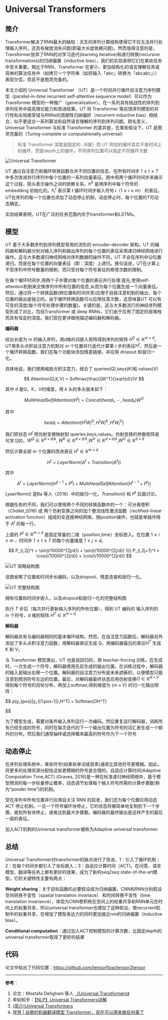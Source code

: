 # Universal Transformers

## 简介
Transformer解决了RNN最大的缺陷：天生的序列计算结构使得它不仅无法并行处理输入序列，还具有梯度消失问题(即最大长度依赖问题)。然而值得注意的是，Transformer放弃了RNN的对学习迭代(learning iterative)和递归转换(recursive transformations)的归纳偏置（inductive bias），我们的实验表明它们在某些任务中至关重要。相比于RNN，Transformer 在更小、更加结构化的语言理解任务或简单的算法任务中（如拷贝一个字符串（如将输入「abc」转换为「abcabc」））表现欠佳，而且不是图灵完备的。

本文介绍的 Universal Transformer （UT）是一个时间并行循环自注意力序列模型（parallel-in-time recurrent self-attentive sequence model）可以作为 Transformer 模型的一种推广（generalization）。在一系列具有挑战性的序列到序列任务中提高理论能力和改进结果。UT 将 Transformer 等前馈序列模型的并行性和全局接受域与RNNs的周期性归纳偏好（recurrent inductive bias）相结合，似乎更适合一系列算法和自然语言理解的序列到序列问题。顾名思义，Universal Transformer 与标准 Transformer 的差异是，在某些假设下，UT 是图灵完备的（Turing-complete or computationally universal）


> 标准 Transformer 深度是固定的（6层）而 UT 所加的循环其实不是时间上的循环，而是depth上的循环。不同序列位置可以指定不同循环次数

![Universal Transformer](/assets/images/nlp/universal-transformer/ut_times.png)

UT 通过自注意力和循环转换函数合并不同位置的信息，在所有时间步 $1 \le t \le T$ 中多次改进并行序列中每个位置的一系列向量表征。图中用两个循环时间步来展示这个过程，箭头表示操作之间的依赖关系，$h^0$ 是用序列中每个符号的 embedding 初始化的。$h_i^t$ 表示第 $t$ 循环时间步输入符号 $i（1\le i \le m）$ 的表征。UT在序列的每一个位置也添加了动态停止机制，动态停止时，每个位置的$T$可动态确定。

实验结果表明，UT在广泛的任务范围内优于transformer和LSTMs。

## 模型

UT 基于大多数序列到序列模型常用的流形的 encoder-decoder 架构。UT 的编码器和解码器分别对输入序列和输出序列的每个位置的表征采用递归神经网络进行操作。这与大多数递归神经网络对序列数据的操作不同，UT 不会在序列中沿位置递归，而是在每个位置的向量表征（即：深度）上递归。换句话说，UT在计算上不受序列中符号数量的限制，而只受对每个符号表征的修改次数的限制。

在每个循环时间步,用两个子步骤对每个位置的表征并行处理:首先,使用self-attention机制来交换序列中所有位置的信息,从而为每个位置生成一个向量表征。然后，通过将一个转换函数(跨位置和时间共享)应用于自我注意机制的输出，每个位置的输出是独立的。由于循环转换函数可以应用任意次数，这意味着UT 可以有可变的深度(每个符号处理步骤的数量)。关键的是，这与大多数流行的神经序列模型形成了对比，包括Transformer 或 deep RNNs，它们由于应用了固定的层堆栈而具有恒定的深度。我们现在更详细地描述编码器和解码器。

**编码器**

给出长度为 $m$ 的输入序列，用$d$维的词嵌入矩阵得到序列的矩阵 $H^0 \in \mathbb{R}^{m\times d}$。UT用多头点积自注意力机制对 $m$ 个位置并行迭代计算第 $t$ 步的表征$H^t$，然后是一个循环转换函数。我们在每个功能块添加残差链接，并应用 dropout 和层归一化。

具体地说，我们使用缩放点积注意力，结合了 queries(Q),keys(K)和 values(V)

$$
Attention(Q,K,V) = Softmax(\frac{QK^T}{\sqrt{d}})V
$$

其中 $d$ 是Q，K，V的维度，用 $k$ 头的多头版本如下：

$$
MultiHeadSelfAttention(H^t) = Concat(head_1,\cdots,head_k)W^O
$$

其中

$$
head_i=Attention(H^tW_i^Q,H^tW_i^K,H^tW_i^V)
$$

我们把状态 $H^t$ 用仿射变换映射到 queries,keys,values。仿射变换的参数矩阵是可学习的，$W^Q \in \mathbb{R}^{d\times d/k}$,
$W^K \in \mathbb{R}^{d\times d/k}$,$W^V \in \mathbb{R}^{d\times d/k}$,$W^O \in \mathbb{R}^{d\times d}$

然后计算全部 $m$ 个位置的改进表征 $H^t \in \mathbb{R}^{m\times d}$

$$
H^t = LayerNorm(A^t + Transition(A^t))
$$

其中 

$$
A^t = LayerNorm((H^{t-1}+P^t)+MultiHeadSelfAttention(H^{t-1}+P^t))
$$

$LyaerNorm()$ 是Ba 等人（2016）中的层归一化，$Transition()$ 和 $P^t$ 后面讨论。

根据任务的不同，我们可以使用两个不同的转换函数中的一个：可分离卷积（Chollet,2016) 或 两个仿射变换之间的加个整流线性激活函数（rectified-linear activation function）组成的全连接神经网络，按position操作，也就是单独作用于 $A^t$ 的每一行。

上面的 $P^t \in \mathbb{R}^{m\times d}$ 是固定常量的二维（position,time）坐标嵌入。在位置 $1\le i \le m$ ，时间步 $1\le t \le T$ 的每个向量维度 $1\le j \le d$。

$$
P_{i,2j}^t = \sin(i/10000^{2j/d}) + \sin(t/10000^{2j/d}) \\\\
P_{i,2j+1}^t = \cos(i/10000^{2j/d}) + \cos(t/10000^{2j/d}) 
$$


![UT 简略结构图](/assets/images/nlp/universal-transformer/ut.png)

该图省略了位置和时间步长编码，以及dropout、残差连接和层归一化。


![UT 完整结构图](/assets/images/nlp/universal-transformer/ut_完整.png)

拥有位置和时间步嵌入，以及dropout和层归一化的完整结构图


执行 $T$ 步后（每次并行更新输入序列的所有位置），得到 UT 编码的 输入序列的 $m$ 个符号，$d$ 维的矩阵 $H^T \in \mathbb{R}^{m\times d}$


**解码器**

解码器具有与编码器相同的基本循环结构，然而，在自注意力函数后，解码器另外添加了多头点积注意力函数，用解码器表征生成 Q，用编码器最后的表征$H^T$ 生成 K 和 V。

与 Transformer 模型类似，UT 也是自回归的，用 teacher-forcing 训练。在生成时，一次生成一个符号，解码器使用先前生成的输出位置。在训练过程中，解码器的输入是输出右移一个位置。解码器的自注意力分布是未来遮蔽的，以便模型只能注意到预测符号左边的位置。最后，对解码器最终状态应用仿射变换$O \in \mathbb{R}^{d\times V}$得到每个符号的目标分布，再加上softmax,得到维度为 $(m\times V)$ 的归一化输出矩阵：

$$
p(y_{pos}|y_{[1:pos-1]},H^T) = Softmax(OH^T)

$$

为了模型生成，需要对条件输入序列运行一次编码。然后重复运行解码器，消耗所有已经生成的符号，同时在每次迭代的下一个输出位置为符号的词汇表生成一个额外的分布。然后我们通常抽样或选择概率最高的符号作为下一个符号

## 动态停止

在序列处理系统中，某些符号(如某些单词或音素)通常比其他符号更模糊。因此，将更多的处理资源分配给这些更模糊的符号是合理的。自适应计算时间(Adaptive Computation Time,ACT) (Graves, 2016)是一种在标准递归神经网络中，基于模型预测的每一步标量停止概率，动态调节处理每个输入符号所需的计算步骤数(称为“ponder time”)的机制。

受在序列中所有位置并行应用自关注 RNN 的启发，我们还为每个位置应用动态 ACT 停止机制。一旦一个符号循环块停止，它的状态将被简单地复制到下一个步骤，直到所有块停止，或者达到最大步骤数。编码器的最终输出是这样产生的最后一层的表征。

加入ACT机制的Universal transformer被称为Adaptive universal transformer.

## 总结

Universal Transformer对transformer的缺点进行了改进，1：引入了循环机制；2：在每个时间步都引入了坐标嵌入；3：自适应计算时间（ACT)。在问答、语言模型、翻译等任务上都有更好的效果，成为了新的seq2seq state-of-the-art模型。它的关键特性主要有两点：

**Weight sharing**：关于目标函数的必要假设成为归纳偏置，CNN和RNN分别假设空间转换不变性（spatial translation invariace） 和时间转换不变性（time translation invariance），体现为CNN卷积核在空间上的权重共享和RNN单元在时间上的权重共享，所以universal transformer也增加了这种假设，使recurrent机制中的权重共享，在增加了模型表达力的同时更加接近rnn的归纳偏置（inductive bias）。

**Conditional computation**：通过加入ACT控制模型的计算次数，比固定depth的universal transformer取得了更好的结果

## 代码

论文中给出了代码位置：https://github.com/tensorflow/tensor2tensor

---
**参考**：
1. 论文：Mostafa Dehghani 等人 [《Universal Transformers》](https://arxiv.org/abs/1807.03819)
2. 李如知乎：[【NLP】Universal Transformers详解](https://zhuanlan.zhihu.com/p/44655133)
3. [(简介)Universal Transformers](https://zhuanlan.zhihu.com/p/51535565)
4. [学界 | 谷歌的机器翻译模型 Transformer，现在可以用来做任何事了 ](https://www.sohu.com/a/247508556_642762)